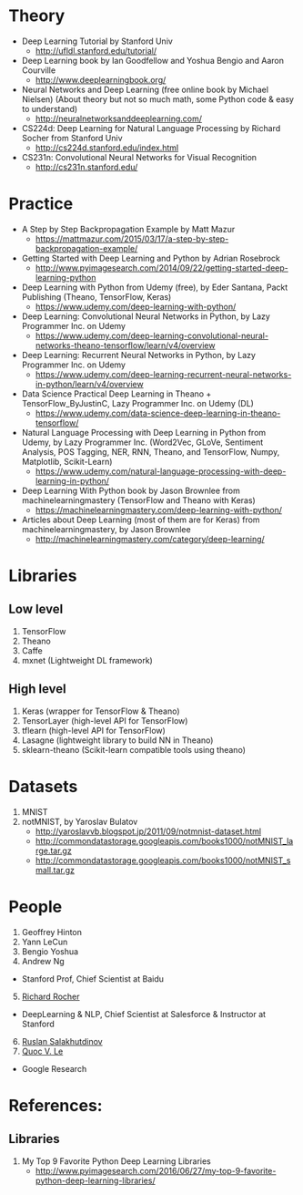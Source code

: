 # Theory
* Deep Learning Tutorial by Stanford Univ
	* http://ufldl.stanford.edu/tutorial/
* Deep Learning book by Ian Goodfellow and Yoshua Bengio and Aaron Courville
	* http://www.deeplearningbook.org/
* Neural Networks and Deep Learning (free online book by Michael Nielsen) (About theory but not so much math, some Python code & easy to understand)
	* http://neuralnetworksanddeeplearning.com/
* CS224d: Deep Learning for Natural Language Processing by Richard Socher from Stanford Univ
	* http://cs224d.stanford.edu/index.html
* CS231n: Convolutional Neural Networks for Visual Recognition
	* http://cs231n.stanford.edu/

# Practice
* A Step by Step Backpropagation Example by Matt Mazur
	* https://mattmazur.com/2015/03/17/a-step-by-step-backpropagation-example/
* Getting Started with Deep Learning and Python by Adrian Rosebrock
	* http://www.pyimagesearch.com/2014/09/22/getting-started-deep-learning-python
* Deep Learning with Python from Udemy (free), by Eder Santana, Packt Publishing (Theano, TensorFlow, Keras)
	* https://www.udemy.com/deep-learning-with-python/
* Deep Learning: Convolutional Neural Networks in Python, by Lazy Programmer Inc. on Udemy
	* https://www.udemy.com/deep-learning-convolutional-neural-networks-theano-tensorflow/learn/v4/overview
* Deep Learning: Recurrent Neural Networks in Python, by Lazy Programmer Inc. on Udemy
	* https://www.udemy.com/deep-learning-recurrent-neural-networks-in-python/learn/v4/overview
* Data Science Practical Deep Learning in Theano + TensorFlow_ByJustinC, Lazy Programmer Inc. on Udemy (DL)
	* https://www.udemy.com/data-science-deep-learning-in-theano-tensorflow/
* Natural Language Processing with Deep Learning in Python from Udemy, by Lazy Programmer Inc. (Word2Vec, GLoVe, Sentiment Analysis, POS Tagging, NER, RNN, Theano, and TensorFlow, Numpy, Matplotlib, Scikit-Learn)
	* https://www.udemy.com/natural-language-processing-with-deep-learning-in-python/
* Deep Learning With Python book by Jason Brownlee from machinelearningmastery (TensorFlow and Theano with Keras)
	* https://machinelearningmastery.com/deep-learning-with-python/
* Articles about Deep Learning (most of them are for Keras) from machinelearningmastery, by Jason Brownlee
	* http://machinelearningmastery.com/category/deep-learning/

# Libraries
## Low level
1. TensorFlow
2. Theano
3. Caffe
4. mxnet (Lightweight DL framework)

## High level
1. Keras (wrapper for TensorFlow & Theano)
2. TensorLayer (high-level API for TensorFlow)
3. tflearn (high-level API for TensorFlow)
4. Lasagne (lightweight library to build NN in Theano)
5. sklearn-theano (Scikit-learn compatible tools using theano)

# Datasets
1. MNIST
2. notMNIST, by Yaroslav Bulatov
	* http://yaroslavvb.blogspot.jp/2011/09/notmnist-dataset.html
	* http://commondatastorage.googleapis.com/books1000/notMNIST_large.tar.gz
	* http://commondatastorage.googleapis.com/books1000/notMNIST_small.tar.gz

# People
1. Geoffrey Hinton
2. Yann LeCun
3. Bengio Yoshua
4. Andrew Ng
  * Stanford Prof, Chief Scientist at Baidu
5. [Richard Rocher](http://www.socher.org)
  * DeepLearning & NLP, Chief Scientist at Salesforce & Instructor at Stanford
6. [Ruslan Salakhutdinov](http://www.cs.cmu.edu/~rsalakhu/)
7. [Quoc V. Le](http://research.google.com/pubs/QuocLe.html)
  * Google Research

# References:
## Libraries
1. My Top 9 Favorite Python Deep Learning Libraries
	* http://www.pyimagesearch.com/2016/06/27/my-top-9-favorite-python-deep-learning-libraries/
